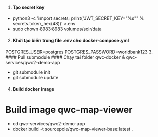 1. #### Tạo secret key ####
- python3 -c 'import secrets; print("JWT_SECRET_KEY=\"%s\"" % secrets.token_hex(48))' >.env
- sudo chown 8983:8983 volumes/solr/data
2. #### Khởi tạo biến trong file .env cho docker-compose.yml ####
POSTGRES_USER=postgres
POSTGRES_PASSWORD=worldbank123
3. #### Pull submodule ####
Chạy tại folder qwc-docker & qwc-services/qwc2-demo-app
- git submodule init
- git submodule update
4. #### Build docker image ####
# Build image qwc-map-viewer
- cd qwc-services/qwc2-demo-app
- docker build -t sourcepole/qwc-map-viewer-base:latest .